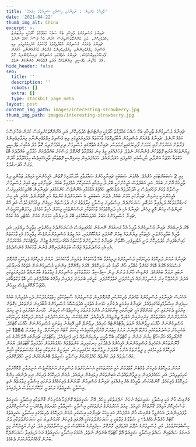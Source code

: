 ```yaml
---
title: 'ތާރީޚުގެ ތެރެއިން : ޗައިނާގައި އިސްލާމީ ޝަރީޢަތުގެ ހިލަމެއް'
date: '2021-04-22'
thumb_img_alt: China
excerpt: >-
  ޗައިނާގެ މުސްލިމުންގެ ތާރީޚާއި ބެހޭ ސައްހަ މައުލޫމާތު ހޯދުމަކީ އިންޓަނެޓު
  މެދުވެރިކޮށް، އަދި އެނޫންގޮަތަކަށްވިޔަސް ކުރަން އެހާ ފަސޭހަ ކަމެއް ނޫނެވެ.
  ޗައިނާގެ ތެރެއަށް މުސްލިމުން އާބާދުވިގޮތުގެ ވާހަކަތައް މެދުއިރުމަތީގައި ތިބި
  މުސްލިމު އިލްމުވެރިންނާއި ވިޔަފާރިވެރިންގެ ފަރާތުން އަހަރުމެންނާއި ހަމަޔަށް
  ފޯރިކަމުގައިވިނަަމަވެސް، ޗައިނާގެ އެތެރޭގައި މުސްލިމުން ދިރިއުޅެމުންދިޔަ ގޮތާ
  މެދު އެހާގިނަ ތަފްސީލީ ލިޔުންތަކެއް ޢަރަބި ފޮތްތަކުން ފެންނާކަށް ނެތެވެ.
hide_header: false
seo:
  title: ''
  description: ''
  robots: []
  extra: []
  type: stackbit_page_meta
layout: post
content_img_path: images/interesting-strawberry.jpg
thumb_img_path: images/interesting-strawberry.jpg
---
```

ޗައިނާގެ މުސްލިމުންގެ ތާރީޚާއި ބެހޭ ސައްހަ މައުލޫމާތު ހޯދުމަކީ އިންޓަނެޓު މެދުވެރިކޮށް، އަދި އެނޫންގޮަތަކަށްވިޔަސް ކުރަން އެހާ ފަސޭހަ ކަމެއް ނޫނެވެ. ޗައިނާގެ ތެރެއަށް މުސްލިމުން އާބާދުވިގޮތުގެ ވާހަކަތައް މެދުއިރުމަތީގައި ތިބި މުސްލިމު އިލްމުވެރިންނާއި ވިޔަފާރިވެރިންގެ ފަރާތުން އަހަރުމެންނާއި ހަމަޔަށް ފޯރިކަމުގައިވިނަަމަވެސް، ޗައިނާގެ އެތެރޭގައި މުސްލިމުން ދިރިއުޅެމުންދިޔަ ގޮތާ މެދު އެހާގިނަ ތަފްސީލީ ލިޔުންތަކެއް ޢަރަބި ފޮތްތަކުން ފެންނާކަށް ނެތެވެ. ފަހަރެއްގައި މީގެ ގިނަ މަޢުލޫމާތު މޮންގޮލް ލަޝްކަރު ބަޣްދާދްއަށް ހަމާލާދީ ބަޣްދާދުގެ ބޮޑު މަކްތަބާ ހުޅުޖަހާ އަންދާލި ހާދިސާގައި ގެއްލިފައި ހުރެދާނެއެވެ. ހަމައެފަދައިން އިނގިރޭސީ ފޮތްތަކާއި ތާރީޚުގައިވެސް މިމައުލޫމާތު ހޯދަން ވަރަށް އުދަނގުލެވެ.



މިއީ 2 ސަބަބަށްޓަކައި ހުރެއެވެ. އެއްވަނަ ސަބަބަކީ ޗައިނާމީހުންގެ ސަގާފަތާއި އާދަކާދައިގެ ގޮތުން. އެމީހުންނަކީ އަމިއްލަ ޒަމާންވީ ދިގު ތާރީޚެއް އޮންނަ ބައެއް. އަދި އަބަދުވެސް އެމީހުންނަކީ ބޭރު ދުނިޔެއާއި އެކަހެރިކޮށް އުޅެފައިވާ ބައެއް. ޗައިނާގައި ތިބި ޣައިރު މުސްލިމުން އިސްލާމް ވުމަށް ފަހުގައިވެސް މި އާދަކާދަތައް ދެމެހެއްޓި. ހައްޖުގެ އަޅުކަމާއި އެނޫންވެސް ކަންކަމުގައި ޗައިނާއިން ބޭރުވިކަމުގައިވިޔަސް އެމީހުންނަކީ ގިނައިން ޗައިނާގައި އުޅުނު ބައެއް.
ދެވަނަ ސަބަބަކީ، އެ ސަރަހަށްދުގެ ކަންތައް ހުރި ގޮތުންނެވެ. އެހެނީ އެއީ ގިނަ ހަނގުރާމަތަކެއް ދެކިފައިވާ ހަލަބޮލި ސަރަހަށްދެއް. އިސްވެދިޔަ އިސްލާމީ ޚިލާފަތުގެ ރަން ދުވަސްތައް ނިމިގެން ދިއުމަށްފަހުވެސް އަދި އޭގެ ކުރިންވެސް މިކަން އޮތީ މިހެން. ޗައިނާގެ އެކި އެކި ދަރިކޮޅުތަކުގެ ވާހަކަތަކާއި ރަސްކަންތަކަކީ މިކަމަށް ހެކިވާ ކަމެކެވެ. މިހަލަބޮލިކަމަކީވެސް ޗައިނާ މުސްލިމުންގެ ޚަބަރު އެދުވަސްކޮޅުގައި ބޭރު ދުނިޔެއާއި ހަމަޔަށް އައުން ހުއްޓުވި އެއް ކަމެއް.

ބޭރު ދުނިޔެއަށް ޗައިނާ މުސްލިމުންގެ ތާރީޚު އެހާ ރަނގަޅަށް ނޭނގުނު ކަމުގައިވިޔަސް އެސަރަހަށްދުގެ މީހުންވަނީ މިތާރީޚް ލިޔެފައި. އަދި ތާރީޚް ބަލާމީހުންވަނީ ހެކިތަކާއި ލިޔުންތައް ބިމުން ކޮނެފައި ރައްކާކޮށްފައި. އައު ޖީލުގެ މުސްލިމުންނަށްވެސް މިތާރީޚުގެ އެކި ވާހަކަތައް މައިންބަފައިން މެދުވެރިކޮށް ވަނީ އަޑުއިވިފައި. އެގޮތުން ޗައިނާގެ މުސްލިމުންގެ ވާހަކަތައް އަޅުގަނޑުމެންގެ ޓީމުން ރިޕޯޓްއަކަށް އެއްކުރަމުން އެކި އެކި މަސްދަރުތައް ޖައްސާ ބަލަމުންދަނިކޮށް ފެނުނު ވާހަކައެއް ގެނެސްދެމެވެ.

ޗައިނާގެ ޔުއަން ދަރިކޮޅުގެ ވެރިކަމުގައި މުސްލިމުންގެ ދިރިއުޅުމާ ބެހޭ ވާހަކަތަކުގެ ތެރެއިން ވާހަކައެކެވެ. ޔުއަން ދަރިކޮޅުގެ ވެރިކަމަކީ މޮންގޮލް ރަސްކަމުގެ އޭރުގެ ބޮޑެއް ކަމަށްވާ ކުބްލާއި ޚާން ގާއިމު ކުރި ދަރިކޮޅެއް. އޭރުގެ މިމޮންގޮލް އިންނަކީ މުސްލިމުންނަށް އެތަކެއް އަނިޔާކުރި ނުބައި ނުލަފާ ބައެޔެކެވެ. ގެންގިސް ޚާންގެ ދަށުން ދިން ސިލްސިލާ ހަމަލާތަކުގައި މުސްލިމުންގެ ޚިލާފަތުގެ ބާރުނަައްތާ މެދުއިރުމަތީގައި އަދަދު ނުކުރެވޭހާ ގިނަ މުސްލިމުންނެއް އެމީހުންވަނީ ގަތުލްކޮށްފައި. ކުރީގައި ބުނެވުނު ފަދައިން ޢިރާޤްގެ ބަޣްދާދްގައި ހުރި ބޮޑު މަކްތަބާގައި ހުޅުޖަހާ ރޯކޮށްލީވެސް މިމީހުން.

އެހެނަސް ޗައިނާގައި މުސްލިމުންގެ މައްޗަށް ވެރިކަންކުރި މޮންގޮލްއިން މުސްލިމުންގެ ސާބިތުކަމާއި ހިތްވަރުގަދަކަން ދެކި އެވެރިންގެ ބައެއް ސިފައިން އިސްލާމްވިކަމުގައިވެއެވެ. ޗައިނާގެ އިރުމަތީ ދެކުނާއި ހުޅަނގު އުތުރަކީ އެދުވަސްކޮޅު މުސްލިމުންގެ އާބާދުގިނަ  ރަށްތަކެވެ. މިގޮތުން އިރުމަތީ ދެކުނުގައި ހުރި ގުއަންގްޒޯ އަކީ ޗައިނާގައި ބިނާކުރެވުނު އެންމެ ފުރަތަމަ މިސްކިތްވެސް ހުރިތަން. ހުޅަނގު އުތުރުގައި ވަނީ މިއަދު އަހަރުމެންނަށް ޚަބަރުތަކުން ގިނަގިނައިން އަޑުއިވޭ ޒިންޖިއަން ދާއިރާއެވެ. ކޮންމެއަކަސް މިދެސަރަހަށްދުގައި ޔުއަން ދަރިކޮޅުގެ ވެރިކަމުގައި މުސްލިމުންނަށް ޚާއްޞަ ދީވާންއެއް ނުވަތަ ޑިޕާޓްމެންޓެއް ހުރިއެވެ. ދިވާނުލް ޤާޛީ އޭކިޔުނު މިތަނަކީ މުސްލިމުންނަށް ޚާއްޞަ ކޯޓެކެވެ. އެހެނިހެން މަސްދަރުތަކުގައި ވެންޒޫ އޭކިޔުނު ރަށުގެ އިތުރަށް މޮންގޯލިއާގައިވެސް މިކަހަލަ ކޯޓެއް ހުރިކަމަށްވޭ. މީގެ އިތުރަށް 1984 ގައި މޮންގޯލިއާގެ ޚަރާ-ޚޯޓޯ ކިޔުނު ރަށުން މި ކޯޓްތަކާއި ބެހޭ ތާރީޚީ ލިޔެކިޔުންތައް ވަނީ ފެނިފައެވެ. މިކޯޓުތަކަކީ ޗައިނާގައި އޮތް އޭރުގެ މައި ޤާނޫނުތަކުން އެކަހެރިވެ މުސްލިމުންނަށް އެމީހުންގެ ދެމެދުގައި ހިނގައިދިޔަ ކަންތަތްތައް ހައްލުކުރުމަށް ހަދާފައިވާ ކޯޓުތަކެވެ. ޔުއަން ދަރިކޮޅުގެ ވެރިކަމުގައި މި ދީވާންތައް އެންމެ ބާރުދަށް ދީވާންތައް ކަމުގައިވިޔަސް، ކައިވެނީގެ ކަންތަކާއި ބިމުގެ މައްސަލަތަކާއި އާއިލާ މައްސަލަތައް ފަދަ ކަންތައް ހަައްލުކުރުމަށް އިސްލާމީ ޝަރީޢަތް ބޭނުންކުރުން ވަނީ ހުއްދަކޮށްފައި.

ޔުއަން ދަރިކޮޅުގެ ވެރިކަން ވެެއްޓެން ގާތްވަމުން އައި އަހަރުތަކުގައި އެސަރަހަށްދުގެ މުސްލިމުން އަނެއްކާއިވެސް އަނިޔަލާއި ލޭއޮހޮރުމާއި ކުރިމަތިލިއެވެ. އަދި ހަމައެފަދައިން މި ދީވާންތައްވެސް އެބިންތަކުން ފިލައިގެން ދިޔައެވެ. ޔުއަން ދަރިކޮޅުގެ ވެރިކަން ނިމި ދެންއައީ މިންގް ދަރިކޮޅުގެ ވެރިކަމެވެ. ކޮންމެއަކަސް، ތާރީޚުގެ އެއް އިރެއްގައި ޗައިނާގެ މުސްލިމުން ކާފަރުންގެ ވެރިކަމެއްގެ ދަށުގައި އިސްލާމީ ޚިލާފަތެއް ނެތި އިސްލާމީ ޝަރީޢަތުގެ ރަހަވަނީ ކުޑަކޮށްނަމަވެސް ދެކިފައިއެވެ.

ގެންގިސް ޚާން އަކީ އިސްލާމީ ޝަރީޢަތައް ނުހަނު ނަފްރަތުކުރި މީހެއް. އޭނާ ޝަރީޢަތައް ގޮންޖަހާ އެހެނިހެން ޤާނޫތަކާއި އިސްލާމީ ޝަރީޢަތް މަސްހުނިކޮށް އަމިއްލަ ޤާނޫތަކެއް ހެދިއެވެ. މިއަދު އަހަރުމެންގެ ރަށްތަކުގައި އިސްލާމީ ޝަރިޢާތާއި ހުޅަނގުގެ ޑިމޮކްރެސީ މަސްހުނިކޮށްފައި ވާފަދައިންނެވެ. އެހެންވީމާ ގެންގިސް ޚާން އަށްފަހުން އައި މީހަކު ޗައިނާގައި އިސްކުރި ޔުއަން ދަރިކޮޅުގެ ވެރިކަމުގައި އިސްލާމީ ޝަރީޢަތުގެ ކޯޓެއް ހުރެދާނެހެއްޔެވެ؟ މި ސުވާލުގެ ޖަވާބަކީ މި ސަރަހަށްދުތަކަކަކީ އޭރުގައި ވެރިކަން ކުރަމުންދިޔަ މައި ސަރަހަށްދުތަކާއި ދުރު ހިސާބުތަކަށްވުމެވެ. އަދި މުސްލިމުންގެ ނުފޫޒު ގަދަވެފައި، މޮންގޮލް ސިފައިންގެ ބައެއްވެސް ވަނީ އިސްލާމްވެފައި އެވެ. މުޅިން ޔަޤީންކޮށް މިއީ ރަނގަޅު ސައްތައިން ސައްތަ އިސްލާމީ ޝަރީޢަތް އޮތް ކޯޓުތަކޭ ބުނެވެން ނެތެވެ. އެކަމަކު އިސްލާމީ ޝަރީޢަތުގެ ރަހަ ދެކިފައިވާ ސަރަހަށްދެކޭ ބުނުން ގޯހެއްނުވާނެކަމަށް ދެކެމެވެ.
